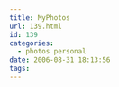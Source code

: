 ```yaml
---
title: MyPhotos
url: 139.html
id: 139
categories:
  - photos personal
date: 2006-08-31 18:13:56
tags:
---
```


<?php $gallery = new Duh_Gallery(); ?>